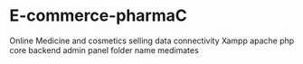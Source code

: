 # E-commerce-pharmaC
Online Medicine and cosmetics selling
data connectivity Xampp apache 
php core backend 
admin panel folder name medimates
